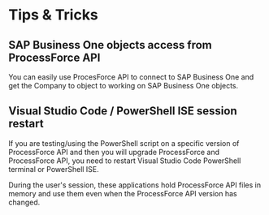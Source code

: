 # Tips & Tricks

## SAP Business One objects access from ProcessForce API

You can easily use ProcesForce API to connect to SAP Business One and get the Company to object to working on SAP Business One objects.

## Visual Studio Code / PowerShell ISE session restart

If you are testing/using the PowerShell script on a specific version of ProcessForce API and then you will upgrade ProcessForce and ProcessForce API, you need to restart Visual Studio Code PowerShell terminal or PowerShell ISE.

During the user's session, these applications hold ProcessForce API files in memory and use them even when the ProcessForce API version has changed.
